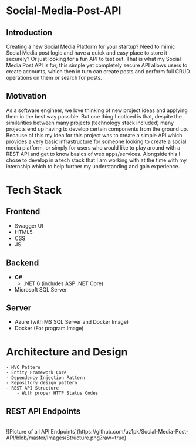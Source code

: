 # Social-Media-Post-API

## Introduction
 Creating a new Social Media Platform for your startup? Need to mimic Social Media post logic and have a quick and easy place to store it securely? Or just looking for a fun API to test out. That is what my Social Media Post API is for, this simple yet completely secure API allows users to create accounts, which then in turn can create posts and perform full CRUD operations on them or search for posts.


 ## Motivation
As a software engineer, we love thinking of new project ideas and applying them in the best way possible. But one thing I noticed is that, despite the similarities between many projects (technology stack included) many projects end up having to develop certain components from the ground up. Because of this my idea for this project was to create a simple API which provides a very basic infrastructure for someone looking to create a social media platform, or simply for users who would like to play around with a REST API and get to know basics of web apps/services. Alongside this I chose to develop in a tech stack that I am working with at the time with my internship which to help further my understanding and gain experience.

# Tech Stack

## Frontend
- Swagger UI
- HTML5
- CSS
- JS

## Backend
- **C#**
    - .NET 6 (includes ASP .NET Core)
- Microsoft SQL Server

## Server
- Azure (with MS SQL Server and Docker Image)
- Docker (For program Image)

# Architecture and Design
    - MVC Pattern
    - Entity Framework Core
    - Dependency Injection Pattern
    - Repository design pattern
    - REST API Structure
        - With proper HTTP Status Codes

## REST API Endpoints
<br>
![Picture of all API Endpoints](https://github.com/uz1pk/Social-Media-Post-API/blob/master/Images/Structure.png?raw=true)
